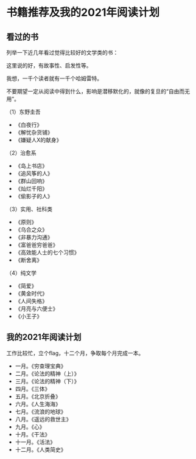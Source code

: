 # 书籍推荐及我的2021年阅读计划
## 看过的书
列举一下近几年看过觉得比较好的文学类的书：

这里说的好，有故事性、启发性等。

我想，一千个读者就有一千个哈姆雷特。

不要期望一定从阅读中得到什么，影响是潜移默化的，就像的复旦的“自由而无用”。

（1）东野圭吾
* 《白夜行》
* 《解忧杂货铺》
* 《嫌疑人X的献身》

（2）治愈系
* 《岛上书店》
* 《追风筝的人》
* 《群山回响》
* 《灿烂千阳》
* 《偷影子的人》

（3）实用、社科类
* 《原则》
* 《乌合之众》
* 《非暴力沟通》
* 《富爸爸穷爸爸》
* 《高效能人士的七个习惯》
* 《断舍离》

（4）纯文学
* 《简爱》
* 《黄金时代》
* 《人间失格》
* 《月亮与六便士》
* 《小王子》

## 我的2021年阅读计划
工作比较忙，立个flag，十二个月，争取每个月完成一本。
* 一月。《穷查理宝典》
* 二月。《论法的精神（上）》
* 三月。《论法的精神（下）》
* 四月。《三体》
* 五月。《北京折叠》
* 六月。《人生海海》
* 七月。《流浪的地球》  
* 八月。《遥远的救世主》
* 九月。《心》  
* 十月。《干法》
* 十一月。《活法》
* 十二月。《人类简史》